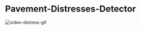 # Pavement-Distresses-Detector

![video-distress-gif](https://github.com/Blessing988/Pavement-Distresses-Detector/assets/59713495/2e6fea4c-05d4-4e4d-a572-a24ce0909716)
